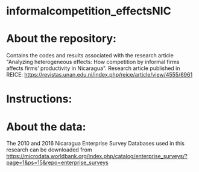 # informalcompetition_effectsNIC

# About the repository:
Contains the codes and results associated with the research article "Analyzing heterogeneous effects: How competition by informal firms affects firms’ productivity in Nicaragua". Research article published in REICE: https://revistas.unan.edu.ni/index.php/reice/article/view/4555/6961

# Instructions:

# About the data: 
The 2010 and 2016 Nicaragua Enterprise Survey Databases used in this research can be downloaded from https://microdata.worldbank.org/index.php/catalog/enterprise_surveys/?page=1&ps=15&repo=enterprise_surveys
